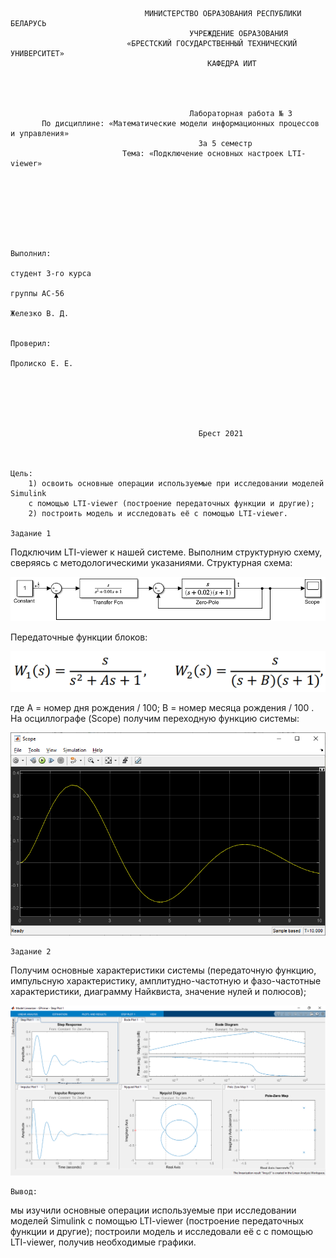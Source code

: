 				
                                  МИНИСТЕРСТВО ОБРАЗОВАНИЯ РЕСПУБЛИКИ БЕЛАРУСЬ
                                            УЧРЕЖДЕНИЕ ОБРАЗОВАНИЯ 
                              «БРЕСТСКИЙ ГОСУДАРСТВЕННЫЙ ТЕХНИЧЕСКИЙ УНИВЕРСИТЕТ»
                                                КАФЕДРА ИИТ




                                            Лабораторная работа № 3
           По дисциплине: «Математические модели информационных процессов и управления»
                                              За 5 семестр
                             Тема: «Подключение основных настроек LTI-viewer»







                                                                            Выполнил:
                                                                            студент 3-го курса
                                                                            группы АС-56
                                                                            Железко В. Д.

                                                                            Проверил:
                                                                            Пролиско Е. Е.






                                              Брест 2021



	Цель: 
		1) освоить основные операции используемые при исследовании моделей Simulink 
		с помощью LTI-viewer (построение передаточных функции и другие);
		2) построить модель и исследовать её с помощью LTI-viewer.

	Задание 1
Подключим LTI-viewer к нашей системе. 
Выполним структурную схему, сверяясь с методологическими указаниями.
Структурная схема:

![model1](images/model1.png)

Передаточные функции блоков:

![funcModel1](images/funcModel1.png)

где А = номер дня рождения / 100; В = номер месяца рождения / 100 .
На осциллографе (Scope) получим переходную функцию системы:

![model1Scope](images/model1Scope.png)

	Задание 2 
Получим основные характеристики системы 
(передаточную функцию, импульсную характеристику, амплитудно-частотную и 
фазо-частотные характеристики, диаграмму Найквиста, значение нулей и полюсов);

![functions](images/functions.png)

	Вывод:
мы изучили основные операции используемые при исследовании моделей Simulink с помощью 
LTI-viewer (построение передаточных функции и другие);
построили модель и исследовали её с с помощью LTI-viewer, получив необходимые графики.
